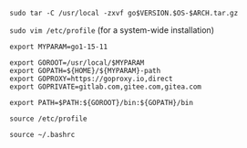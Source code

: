
`sudo tar -C /usr/local -zxvf go$VERSION.$OS-$ARCH.tar.gz`    


`sudo vim /etc/profile`   (for a system-wide installation)  

```
export MYPARAM=go1-15-11

export GOROOT=/usr/local/$MYPARAM
export GOPATH=${HOME}/${MYPARAM}-path
export GOPROXY=https://goproxy.io,direct
export GOPRIVATE=gitlab.com,gitee.com,gitea.com

export PATH=$PATH:${GOROOT}/bin:${GOPATH}/bin
```

`source /etc/profile`  



`source ~/.bashrc`  